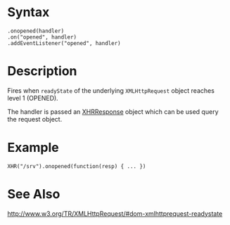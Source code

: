 # Syntax #
```
.onopened(handler)
.on("opened", handler)
.addEventListener("opened", handler)
```

# Description #

Fires when `readyState` of the underlying `XMLHttpRequest` object reaches level 1 (OPENED).

The handler is passed an [XHRResponse](XHRResponse.md) object which can be used query the request object.

# Example #

```
XHR("/srv").onopened(function(resp) { ... })
```

# See Also #

http://www.w3.org/TR/XMLHttpRequest/#dom-xmlhttprequest-readystate